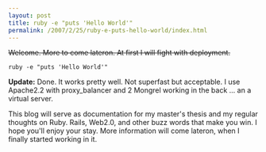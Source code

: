 ```yaml
--- 
layout: post
title: ruby -e "puts 'Hello World'"
permalink: /2007/2/25/ruby-e-puts-hello-world/index.html
---
```

<p><del>Welcome. More to come lateron. At first I will fight with deployment.</del></p>
<pre><code>ruby -e "puts 'Hello World'"</code></pre>

<p><strong>Update:</strong> Done. It works pretty well. Not superfast but acceptable. I use Apache2.2 with proxy_balancer and 2 Mongrel working in the back ... an a virtual server.</p>

<p>This blog will serve as documentation for my master's thesis and my regular thoughts on Ruby. Rails, Web2.0, and other buzz words that make you win. I hope you'll enjoy your stay. More information will come lateron, when I finally started working in it.</p>
